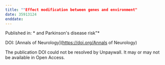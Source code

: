 ```yaml
---
title: ""Effect modification between genes and environment"
date: 35913124
enddate:
---
```


Published in: * and Parkinson's disease risk"*

DOI: [Annals of Neurology](https://doi.org/Annals of Neurology)

The publication DOI could not be resolved by Unpaywall. It may or may not be available in Open Access.


